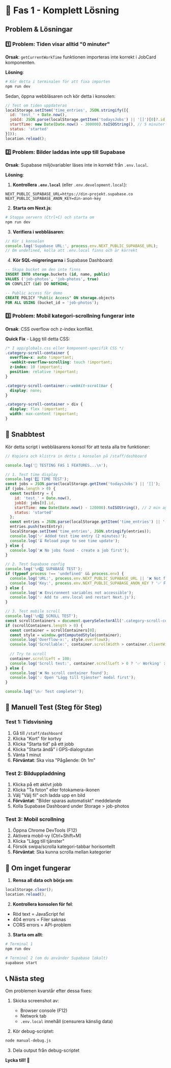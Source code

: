 # 🚀 Fas 1 - Komplett Lösning

## Problem & Lösningar

### 1️⃣ Problem: Tiden visar alltid "0 minuter"

**Orsak**: `getCurrentWorkTime` funktionen importeras inte korrekt i JobCard komponenten.

**Lösning**:

```bash
# Kör detta i terminalen för att fixa importen
npm run dev
```

Sedan, öppna webbläsaren och kör detta i konsolen:

```javascript
// Test om tiden uppdateras
localStorage.setItem('time_entries', JSON.stringify([{
  id: 'test_' + Date.now(),
  jobId: JSON.parse(localStorage.getItem('todaysJobs') || '[]')[0]?.id,
  startTime: new Date(Date.now() - 300000).toISOString(), // 5 minuter sedan
  status: 'started'
}]));
location.reload();
```

### 2️⃣ Problem: Bilder laddas inte upp till Supabase

**Orsak**: Supabase miljövariabler läses inte in korrekt från `.env.local`.

**Lösning**:

1. **Kontrollera `.env.local`** (eller `.env.development.local`):
```env
NEXT_PUBLIC_SUPABASE_URL=https://din-projekt.supabase.co
NEXT_PUBLIC_SUPABASE_ANON_KEY=din-anon-key
```

2. **Starta om Next.js**:
```bash
# Stoppa servern (Ctrl+C) och starta om
npm run dev
```

3. **Verifiera i webbläsaren**:
```javascript
// Kör i konsolen
console.log('Supabase URL:', process.env.NEXT_PUBLIC_SUPABASE_URL);
// Om undefined, kolla att .env.local finns och är korrekt
```

4. **Kör SQL-migreringarna** i Supabase Dashboard:
```sql
-- Skapa bucket om den inte finns
INSERT INTO storage.buckets (id, name, public)
VALUES ('job-photos', 'job-photos', true)
ON CONFLICT (id) DO NOTHING;

-- Public access för demo
CREATE POLICY "Public Access" ON storage.objects
FOR ALL USING (bucket_id = 'job-photos');
```

### 3️⃣ Problem: Mobil kategori-scrollning fungerar inte

**Orsak**: CSS overflow och z-index konflikt.

**Quick Fix** - Lägg till detta CSS:

```css
/* I app/globals.css eller komponent-specifik CSS */
.category-scroll-container {
  overflow-x: auto !important;
  -webkit-overflow-scrolling: touch !important;
  z-index: 10 !important;
  position: relative !important;
}

.category-scroll-container::-webkit-scrollbar {
  display: none;
}

.category-scroll-container > div {
  display: flex !important;
  width: max-content !important;
}
```

## 🧪 Snabbtest

Kör detta script i webbläsarens konsol för att testa alla tre funktioner:

```javascript
// Kopiera och klistra in detta i konsolen på /staff/dashboard

console.log('🧪 TESTING FAS 1 FEATURES...\n');

// 1. Test time display
console.log('1️⃣ TIME TEST');
const jobs = JSON.parse(localStorage.getItem('todaysJobs') || '[]');
if (jobs.length > 0) {
  const testEntry = {
    id: 'test_' + Date.now(),
    jobId: jobs[0].id,
    startTime: new Date(Date.now() - 120000).toISOString(), // 2 min ago
    status: 'started'
  };
  const entries = JSON.parse(localStorage.getItem('time_entries') || '[]');
  entries.push(testEntry);
  localStorage.setItem('time_entries', JSON.stringify(entries));
  console.log('✅ Added test time entry (2 minutes)');
  console.log('⏳ Reload page to see time update');
} else {
  console.log('❌ No jobs found - create a job first');
}

// 2. Test Supabase config
console.log('\n2️⃣ SUPABASE TEST');
if (typeof process !== 'undefined' && process.env) {
  console.log('URL:', process.env.NEXT_PUBLIC_SUPABASE_URL || '❌ Not found');
  console.log('Key:', process.env.NEXT_PUBLIC_SUPABASE_ANON_KEY ? '✅ Found' : '❌ Not found');
} else {
  console.log('❌ Environment variables not accessible');
  console.log('💡 Add to .env.local and restart Next.js');
}

// 3. Test mobile scroll
console.log('\n3️⃣ SCROLL TEST');
const scrollContainers = document.querySelectorAll('.category-scroll-container');
if (scrollContainers.length > 0) {
  const container = scrollContainers[0];
  const style = window.getComputedStyle(container);
  console.log('Overflow-x:', style.overflowX);
  console.log('Scrollable:', container.scrollWidth > container.clientWidth ? '✅' : '❌');
  
  // Try to scroll
  container.scrollLeft = 100;
  console.log('Scroll test:', container.scrollLeft > 0 ? '✅ Working' : '❌ Not working');
} else {
  console.log('❌ No scroll container found');
  console.log('💡 Open "Lägg till tjänster" modal first');
}

console.log('\n✅ Test complete!');
```

## 📱 Manuell Test (Steg för Steg)

### Test 1: Tidsvisning
1. Gå till `/staff/dashboard`
2. Klicka "Kort" för kortvy
3. Klicka "Starta tid" på ett jobb
4. Klicka "Starta ändå" i GPS-dialogrutan
5. Vänta 1 minut
6. **Förväntat**: Ska visa "Pågående: 0h 1m"

### Test 2: Bilduppladdning
1. Klicka på ett aktivt jobb
2. Klicka "Ta foton" eller fotokamera-ikonen
3. Välj "Välj fil" och ladda upp en bild
4. **Förväntat**: "Bilder sparas automatiskt" meddelande
5. Kolla Supabase Dashboard under Storage > job-photos

### Test 3: Mobil scrollning
1. Öppna Chrome DevTools (F12)
2. Aktivera mobil-vy (Ctrl+Shift+M)
3. Klicka "Lägg till tjänster"
4. Försök swipa/scrolla kategori-tabbar horisontellt
5. **Förväntat**: Ska kunna scrolla mellan kategorier

## 🔧 Om inget fungerar

1. **Rensa all data och börja om**:
```javascript
localStorage.clear();
location.reload();
```

2. **Kontrollera konsolen för fel**:
- Röd text = JavaScript fel
- 404 errors = Filer saknas
- CORS errors = API-problem

3. **Starta om allt**:
```bash
# Terminal 1
npm run dev

# Terminal 2 (om du använder Supabase lokalt)
supabase start
```

## 📞 Nästa steg

Om problemen kvarstår efter dessa fixes:

1. Skicka screenshot av:
   - Browser console (F12)
   - Network tab
   - `.env.local` innehåll (censurera känslig data)

2. Kör debug-scriptet:
```bash
node manual-debug.js
```

3. Dela output från debug-scriptet

**Lycka till! 🚀**